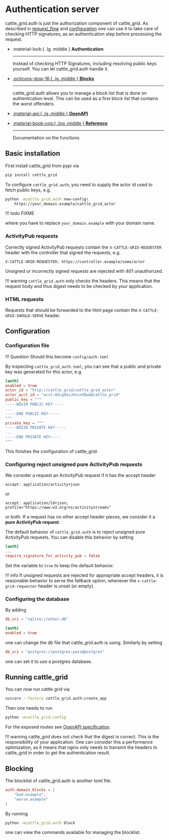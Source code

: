 # Authentication server

cattle_grid.auth is just the authorization component of cattle_grid.
As described in [request_flow](./request_flow.md) and [configuration](./configuration.md)
one can use it to take care of checking HTTP signatures, as an
authentication step before processing the request.

<div class="grid cards" markdown>

- :material-lock:{ .lg .middle } __Authentication__

    ----

    Instead of checking HTTP Signatures, including resolving
    public keys yourself. You can let cattle_grid.auth handle
    it.

- [:octicons-stop-16:{ .lg .middle } __Blocks__](#blocking)

    ----

    cattle_grid.auth allows you to manage a block list
    that is done on authentication level. This can be used
    as a first block list that contains the worst offenders.

- [:material-api:{ .lg .middle } __OpenAPI__](../assets/redoc.html?url=openapi_auth.json)

- [:material-book-cog:{ .log .middle } __Reference__](../reference/auth.md)

    ----

    Documentation on the functions

</div>

## Basic installation

First install cattle_grid from pypi via

```bash
pip install cattle_grid
```

To configure `cattle_grid.auth`, you need to supply
the actor id used to fetch public keys, e.g.

```bash
python -mcattle_grid.auth new-config\
    https://your_domain.example/cattle_grid_actor
```

!!! todo
    FIXME

where you have to replace `your_domain.example` with your domain
name.

### ActivityPub requests

Correctly signed ActivityPub requests contain the
`X-CATTLE-GRID-REQUESTER` header with the controller that signed
the requests, e.g.

```http
X-CATTLE-GRID-REQUESTER: https://controller.example/some/actor
```

Unsigned or incorrectly signed requests are rejected with 401
unauthorized.

!!! warning
    `cattle_grid.auth` only checks the headers. This means that
    the request body and thus digest needs to be checked by
    your application.

### HTML requests

Requests that should be forwarded to the html page
contain the `X-CATTLE-GRID-SHOULD-SERVE` header.

## Configuration

### Configuration file

!!! Question
    Should this become `config/auth.toml`

By inspecting `cattle_grid_auth.toml`, you can see that
a public and private key was generated for this actor, e.g.

```toml title="cattle_grid_auth.toml"
[auth]
enabled = true
actor_id = "http://cattle_grid/cattle_grid_actor"
actor_acct_id = "acct:4ILq9osJUscnVDwe@cattle_grid"
public_key = """
-----BEGIN PUBLIC KEY-----
...
-----END PUBLIC KEY-----
"""
private_key = """
-----BEGIN PRIVATE KEY-----
...
-----END PRIVATE KEY-----
"""
```

This finishes the configuration of cattle_grid.

### Configuring reject unsigned pure ActivityPub requests

We consider a request an ActivityPub request if it has the
accept header

```plain
accept: application/activity+json
```

or

```plain
accept: application/ld+json; profile="https://www.w3.org/ns/activitystreams"
```

or both. If a request has no other accept header pieces,
we consider it a __pure ActivityPub request__.

The default behavior of `cattle_grid.auth` is to reject unsigned
pure ActivityPub requests. You can disable this behavior by
setting

```toml title="cattle_grid_auth.toml"
[auth]
...
require_signature_for_activity_pub = false
```

Set the variable to `true` to keep the default behavior.

!!! info
    If unsigned requests are rejected for appropriate accept
    headers, it is reasonable behavior to serve the fallback
    option, whenever the `x-cattle-grid-requester` header is
    unset (or empty).

### Configuring the database

By adding

```toml title="cattle_grid_auth.toml"
db_uri = "sqlite://other.db"

[auth]
enabled = true
```

one can change the db file that cattle_grid.auth is using.
Similarly by setting

```toml title="cattle_grid_auth.toml"
db_uri = "postgres://postgres:pass@postgres"
```

one can set it to use a postgres database.

## Running cattle_grid

You can now run cattle grid via

```bash
uvicorn --factory cattle_grid.auth:create_app
```

Then one needs to run

```bash
python -mcattle_grid.config
```

For the exposed routes see [OpenAPI specification](../assets/redoc_auth.html).

!!! warning
    cattle_grid does not check that the digest is correct. This is the responsibility of
    your application. One can consider this a performance optimization, as it means that
    nginx only needs to transmit the headers to cattle_grid in order to get the authentication
    result.

## Blocking

The blocklist of cattle_grid.auth is another toml file.

```toml title="cattle_grid_block_list.toml"
auth.domain_blocks = [
    "bad.example",
    "worse.example"
]
```

By running

```bash
python -mcattle_grid.auth block
```

one can view the commands available for managing the blocklist.
